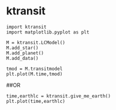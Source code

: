 ktransit
========

```
import ktransit
import matplotlib.pyplot as plt

M = ktransit.LCModel()
M.add_star()
M.add_planet()
M.add_data()

tmod = M.transitmodel
plt.plot(M.time,tmod)
```

##OR
```
time,earthlc = ktransit.give_me_earth()
plt.plot(time,earthlc)
```
